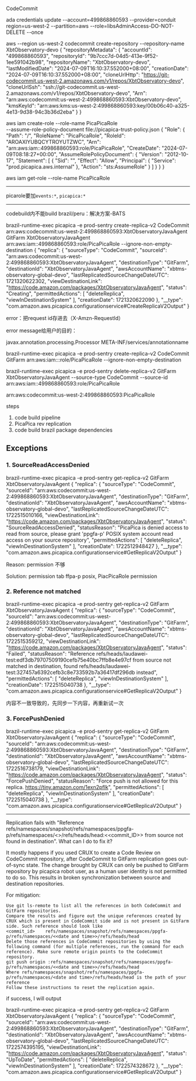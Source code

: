 
CodeCommit

ada credentials update --account=499868860593 --provider=conduit region=us-west-2 --partition=aws --role=IibsAdminAccess-DO-NOT-DELETE --once

aws --region us-west-2 codecommit create-repository --repository-name XbtObservatory-devo
{
    "repositoryMetadata": {
        "accountId": "499868860593",
        "repositoryId": "9b7ccc7d-04d5-413e-9f52-1ee591042b98",
        "repositoryName": "XbtObservatory-devo",
        "lastModifiedDate": "2024-07-09T16:10:37.552000+08:00",
        "creationDate": "2024-07-09T16:10:37.552000+08:00",
        "cloneUrlHttp": "https://git-codecommit.us-west-2.amazonaws.com/v1/repos/XbtObservatory-devo",
        "cloneUrlSsh": "ssh://git-codecommit.us-west-2.amazonaws.com/v1/repos/XbtObservatory-devo",
        "Arn": "arn:aws:codecommit:us-west-2:499868860593:XbtObservatory-devo",
        "kmsKeyId": "arn:aws:kms:us-west-2:499868860593:key/00b06c40-a325-4e13-9d38-94c3b36d2eba"
    }
}

aws iam create-role --role-name PicaPicaRole \
   --assume-role-policy-document file://picapica-trust-policy.json
{
    "Role": {
        "Path": "/",
        "RoleName": "PicaPicaRole",
        "RoleId": "AROAXIYUBQCYTROYUTZWC",
        "Arn": "arn:aws:iam::499868860593:role/PicaPicaRole",
        "CreateDate": "2024-07-09T08:18:27+00:00",
        "AssumeRolePolicyDocument": {
            "Version": "2012-10-17",
            "Statement": [
                {
                    "Sid": "",
                    "Effect": "Allow",
                    "Principal": {
                        "Service": "prod.picapica.aws.internal"
                    },
                    "Action": "sts:AssumeRole"
                }
            ]
        }
    }
}

aws iam get-role --role-name PicaPicaRole

---

picarole要加`events:*`, `picapica:*`

---

codebuild内不能build brazil/peru：解决方案-BATS

brazil-runtime-exec picapica -e prod-sentry create-replica-v2 CodeCommit arn:aws:codecommit:us-west-2:499868860593:XbtObservatoryJavaAgent GitFarm XbtObservatoryJavaAgent arn:aws:iam::499868860593:role/PicaPicaRole --ignore-non-empty-destination
{
  "replica": {
    "sourceType": "CodeCommit",
    "sourceId": "arn:aws:codecommit:us-west-2:499868860593:XbtObservatoryJavaAgent",
    "destinationType": "GitFarm",
    "destinationId": "XbtObservatoryJavaAgent",
    "awsAccountName": "xbtms-observatory-global-devo",
    "lastReplicatedSourceChangeDateUTC": 1721320622302,
    "viewDestinationLink": "https://code.amazon.com/packages/XbtObservatoryJavaAgent",
    "status": "Creating",
    "permittedActions": [
      "deleteReplica",
      "viewInDestinationSystem"
    ],
    "creationDate": 1721320622090
  },
  "__type": "com.amazon.aws.picapica.configurationservice#CreateReplicaV2Output"
}

error：把request id存进去（X-Amzn-RequestId）

error message给用户的目的：

javax.annotation.processing.Processor
META-INF/services/annotationname

brazil-runtime-exec picapica -e prod-sentry create-replica-v2 CodeCommit <CodeCommit-Repository-ARN> GitFarm <GitFarmRepositoryName> arn:aws:iam::<your source AWS account ID>:role/PicaPicaRole --ignore-non-empty-destination

brazil-runtime-exec picapica -e prod-sentry delete-replica-v2 GitFarm XbtObservatoryJavaAgent --source-type CodeCommit --source-id arn:aws:iam::499868860593:role/PicaPicaRole


arn:aws:codecommit:us-west-2:499868860593:PicaPicaRole

steps

1. code build pipeline
2. PicaPica rev replication
3. code build brazil package dependencies


## Exceptions

### 1. SourceReadAccessDenied

brazil-runtime-exec picapica -e prod-sentry get-replica-v2 GitFarm XbtObservatoryJavaAgent
{
  "replica": {
    "sourceType": "CodeCommit",
    "sourceId": "arn:aws:codecommit:us-west-2:499868860593:XbtObservatoryJavaAgent",
    "destinationType": "GitFarm",
    "destinationId": "XbtObservatoryJavaAgent",
    "awsAccountName": "xbtms-observatory-global-devo",
    "lastReplicatedSourceChangeDateUTC": 1722515010166,
    "viewDestinationLink": "https://code.amazon.com/packages/XbtObservatoryJavaAgent",
    "status": "SourceReadAccessDenied",
    "statusReason": "PicaPica is denied access to read from source, please grant 'ppgfa-p' POSIX system account read access on your source repository",
    "permittedActions": [
      "deleteReplica",
      "viewInDestinationSystem"
    ],
    "creationDate": 1722512948427
  },
  "__type": "com.amazon.aws.picapica.configurationservice#GetReplicaV2Output"
}

Reason: permission 不够

Solution: permission tab ffpa-p posix, PiacPicaRole permission

### 2. Reference not matched

brazil-runtime-exec picapica -e prod-sentry get-replica-v2 GitFarm XbtObservatoryJavaAgent
{
  "replica": {
    "sourceType": "CodeCommit",
    "sourceId": "arn:aws:codecommit:us-west-2:499868860593:XbtObservatoryJavaAgent",
    "destinationType": "GitFarm",
    "destinationId": "XbtObservatoryJavaAgent",
    "awsAccountName": "xbtms-observatory-global-devo",
    "lastReplicatedSourceChangeDateUTC": 1722515359212,
    "viewDestinationLink": "https://code.amazon.com/packages/XbtObservatoryJavaAgent",
    "status": "Failed",
    "statusReason": "Reference refs/heads/laudawei-test:edf3db79707509190cefb75e40bc7ffb8e4e97cf from source not matched in destination, found refs/heads/laudawei-test:327457a6392cefb3c8e733592b7a36417df296db instead",
    "permittedActions": [
      "deleteReplica",
      "viewInDestinationSystem"
    ],
    "creationDate": 1722515040738
  },
  "__type": "com.amazon.aws.picapica.configurationservice#GetReplicaV2Output"
}

内容不一致导致的，先同步一下内容，再重新试一次

### 3. ForcePushDenied

brazil-runtime-exec picapica -e prod-sentry get-replica-v2 GitFarm XbtObservatoryJavaAgent
{
  "replica": {
    "sourceType": "CodeCommit",
    "sourceId": "arn:aws:codecommit:us-west-2:499868860593:XbtObservatoryJavaAgent",
    "destinationType": "GitFarm",
    "destinationId": "XbtObservatoryJavaAgent",
    "awsAccountName": "xbtms-observatory-global-devo",
    "lastReplicatedSourceChangeDateUTC": 1722516738179,
    "viewDestinationLink": "https://code.amazon.com/packages/XbtObservatoryJavaAgent",
    "status": "ForcePushDenied",
    "statusReason": "Force push is not allowed for this replica. https://tiny.amazon.com/1exn2pflk",
    "permittedActions": [
      "deleteReplica",
      "viewInDestinationSystem"
    ],
    "creationDate": 1722515040738
  },
  "__type": "com.amazon.aws.picapica.configurationservice#GetReplicaV2Output"
}

---

Replication fails with "Reference refs/namespaces/snapshot/refs/namespaces/ppgfa-p/refs/namespaces/<<date and time>>/refs/heads/head:<<commit_ID>> from source not found in destination". What can I do to fix it?

It mostly happens if you used CRUX to create a Code Review on CodeCommit repository, after CodeCommit to GitFarm replication goes out-of-sync state. The change brought by CRUX can only be pushed to GitFarm repository by picapica robot user, as a human user identity is not permitted to do so. This results in broken synchronization between source and destination repositories.

For mitigation:

    Use git ls-remote to list all the references in both CodeCommit and GitFarm repositories. 
    Compare the results and figure out the unique references created by CRUX which is present in CodeCommit side and is not present in GitFarm side. Such reference should look like
    <commit_id>    refs/namespaces/snapshot/refs/namespaces/ppgfa-p/refs/namespaces/<<date and time>>/refs/heads/head
    Delete those references in CodeCommit repositories by using the following command (for multiple references, run the command for each reference). Make sure remote origin points to the CodeCommit repository.
    git push origin :refs/namespaces/snapshot/refs/namespaces/ppgfa-p/refs/namespaces/<<date and time>>/refs/heads/head
    Where refs/namespaces/snapshot/refs/namespaces/ppgfa-p/refs/namespaces/<date and time>/refs/heads/head is the path of your reference
    Follow these instructions to reset the replication again.

if success, I will output

brazil-runtime-exec picapica -e prod-sentry get-replica-v2 GitFarm XbtObservatoryJavaAgent
{
  "replica": {
    "sourceType": "CodeCommit",
    "sourceId": "arn:aws:codecommit:us-west-2:499868860593:XbtObservatoryJavaAgent",
    "destinationType": "GitFarm",
    "destinationId": "XbtObservatoryJavaAgent",
    "awsAccountName": "xbtms-observatory-global-devo",
    "lastReplicatedSourceChangeDateUTC": 1722574395195,
    "viewDestinationLink": "https://code.amazon.com/packages/XbtObservatoryJavaAgent",
    "status": "UpToDate",
    "permittedActions": [
      "deleteReplica",
      "viewInDestinationSystem"
    ],
    "creationDate": 1722574328672
  },
  "__type": "com.amazon.aws.picapica.configurationservice#GetReplicaV2Output"
}